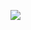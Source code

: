 [![](https://github-readme-streak-stats.herokuapp.com?user=LiamSwayne&hide_border=true&border_radius=15&hide_total_contributions=true&card_width=200&ring=D01D25&background=02314F&fire=D01D25&currStreakNum=FBE4AA&dates=A3B7AF&sideNums=FBE4AA&sideLabels=A3B7AF&currStreakLabel=A3B7AF&stroke=A3B7AF&hide_longest_streak=true)](https://git.io/streak-stats)
